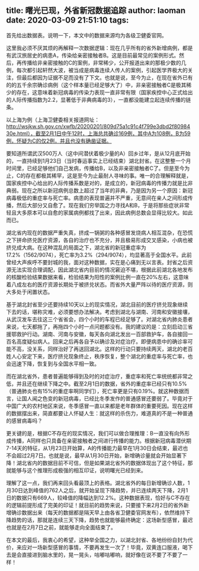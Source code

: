 title: 曙光已现，外省新冠数据追踪
author: laoman
date: 2020-03-09 21:51:10
tags:
---
首先给出数据表。说明一下，本文中的数据来源均为各级卫健委官网。







这里我必须不厌其烦的再解释一次数据逻辑：现在几乎所有的省外新增病例，都是有武汉旅居史的病患A，传染给亲密接触者B。这是目前最常见的案例形式。然后，再传播给非亲密接触的C的案例，非常稀少，公开报道出来的那极少数的几例，每次都引起轩然大波，被当成是病毒连续人传人的案例，引起医学界极大的关注，但最后都因为证据不足而没有了下文。也就是说，至今为止，在现在省外已有的的五千余宗确诊病例（这个样本量已经足够大了）中，非亲密接触者C是极其稀少的存在，这意味着新冠病毒的传染力表现一直非常有限（国家疾控中心正式给出的人际传播指数为2.2，显著低于非典病毒的3），一直都没能建立起连续传播的链条。



以上海为例（上海卫健委相关报道网址：http://wsjkw.sh.gov.cn/xwfb/20200201/809d75a1c91c4f799e3dbd2f8098430e.html），截至2月1日中午12时，上海总共确诊169例，其中A为108例，B为59例，怀疑为C的仅2例，并且也没有确凿证据。



要知道所谓武汉500万人（这中间潜伏着极少量的A）回乡过年，是从12月底开始的，一直持续到1月23日（当时春运事实上已经结束）湖北封省。在这整整一个月时间里，已经足够他们自己发病，传播给B，以及非亲密接触者C了。但是至今为止，C的存在都极其稀罕，这是至今为止最耐人寻味的事。唯一的合理解释就是，国家疾控中心给出的人际传播系数是对的，是成立的，新冠病毒的传播力就是比非典弱。现在之所以新冠病例总数上超过了当年的非典，乃是因为另一个原因：新冠病毒极低的重症率与死亡率。病患的表现普遍并不严重，无意间在亲人之间形成传播，然后大部分又自愈了。现在我们穷举国之力寻找A和B，于是将那些症状非常轻且大多原本可以自愈的家属病例都找了出来，因此病例总数会显得比较大。如此而已。



湖北省内现在的数据严重失真，挤成一锅粥的各种感冒发烧病人相互混杂，在恐慌之下拼命挤兑医疗资源，各自的治疗也不充分，并且极易形成交叉感染，小病也被挤兑成大病。在这种混乱的局面之下，湖北省的新冠重症率为17.2%（1562/9074），死亡率为3.2%（294/9074），均显著高于全国水平。此前曾经大声疾呼不要封城的我，面对这种数据，实在是心痛到无以言表。封省之后资源无法实现合理调配，因此湖北省内目前的情况窘迫不堪，根据此前湖北各地发布的核酸检验结果数据来看，检验结果为阳性的案例比例一直在20%左右，这意味着八成左右的医疗资源长期处于被挤兑状态。而省外大量严阵以待的医疗资源，则大多处于闲置状态。



基于湖北封省至少还要持续10天以上的现实情况，湖北目前的医疗挤兑现象继续下去的话，堪称灾难，必须要想办法解决。考虑到湖北与湖南、河南和安徽接壤，从武汉发车去往这三个省省会，四个小时的车程已经足够了。对湖北省内肺炎患者来说，七天都拖了，再拖四个小时一点问题都没有。我的建议的是：立刻启动三省援鄂救护行动。湖南、河南与安徽，每天各向湖北发出一百部救护车，各自接回一百名高度疑似病人。回来之后再各自予以确诊及对症治疗。即便病患中的确诊率可能不高，没关系，同样治好了再送回湖北。这样的行动只要持续两天，湖北的老百姓人心安定下来，医疗挤兑现象终止，秩序恢复，整个湖北的重症率与死亡率，也会迅速下降，恢复到与全国水平相一致。



而在湖北省外，患者普遍能够得到及时的对症治疗，重症率和死亡率统统都非常之低，并且还在继续下降之中。截至2月1日的数据，省外的重症率已经只有10.5%（普通肺炎也有15%的重症率啊同学们），死亡率更是只有0.19%。就这种数据而言，让国人闻之色变的新冠病毒，已经比冬季发作的普通感冒还要弱了。毕竟对于中国广大的农村地区来说，冬季感冒一直以来都是老年群体的重要死因。现在这样的数据摆出来，简直都要让人怀疑人生：就这样的杀伤力，难道真的不是一种普通的感冒病毒吗？



更关键的是，根据C不存在的现实情况，我们可以做合理推理：B一直没有向外形成传播，A同样也只具备在亲密接触者之间进行传播的能力。根据新冠病毒潜伏期7-14天的特征，从1月23日开始算，A的传播能力最早在1月30日会结束，最迟也不会超过2月7日。也就是说，最早从1月30日开始，新增确诊量就会开始显著下降！湖北省内的数据目前不可信，但是如果湖北省外的数据体现出了这个特征，那就能够与这个推理形成极强的相互印证，说明曙光已经到来。



理解了这一点，我们再来回头看最顶上的表格。湖北省外的每日新增确诊人数，1月30日达到峰值的762人之后，就开始呈现下降趋势，并已连续两天下降，2月1日的数据只有669人，较峰值的降幅达到12.2%。这种数据表现，恰好与C不存在的逻辑前提形成了完美的印证！就目前的趋势来说，只要接下来2月2日的省外新增确诊数据出来（每天的数据都是隔天早上由各省卫健委官网发布），依然维持下降趋势的话，那就是连续三天下降，趋势也就能够最终确定：这场新型感冒，最迟也就是在2月7日之前，就能够走向全面结束了。



在本文的最后，我衷心的希望，这种举全国之力，以湖北封省、各地纷纷自封为代价，来应对一场新型感冒的事情，不要再发生一次了！毕竟，双黄连口服液，喝下去是会直接进到脑水里的，晃一晃头，咕嘟咕嘟响，就好像在说不要了不要了一样！
